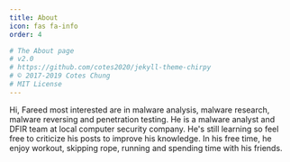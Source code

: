```yaml
---
title: About
icon: fas fa-info
order: 4

# The About page
# v2.0
# https://github.com/cotes2020/jekyll-theme-chirpy
# © 2017-2019 Cotes Chung
# MIT License
---
```

Hi, Fareed most interested are in malware analysis, malware research, malware reversing and penetration testing. He is a malware analyst and DFIR team at local computer security company. He's still learning so feel free to criticize his posts to improve his knowledge. In his free time, he enjoy workout, skipping rope, running and spending time with his friends.


